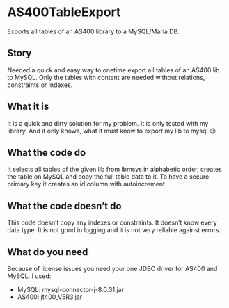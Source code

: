 # AS400TableExport
Exports all tables of an AS400 library to a MySQL/Maria DB.  

## Story
Needed a quick and easy way to onetime export all tables of an AS400 lib to MySQL. Only the tables with content are needed without relations, constraints or indexes.

## What it is
It is a quick and dirty solution for my problem. It is only tested with my library. And it only knows, what it must know to export my lib to mysql 😉

## What the code do
It selects all tables of the given lib from ibmsys in alphabetic order, creates the table on MySQL and copy the full table data to  it. To have a secure primary key it creates an id column  with autoincrement.

## What the code doesn’t do
This code doesn’t copy any indexes or constraints. It doesn’t know every data type. It is not good in logging and it is not very reliable against errors.

## What do you need
Because of license issues you need your one JDBC driver for AS400 and MySQL.
I used:
-	MySQL: mysql-connector-j-8.0.31.jar
-	AS400: jt400_V5R3.jar
